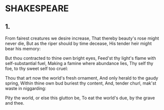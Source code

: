 # SHAKESPEARE
## 1.
   From fairest creatures we desire increase,
   That thereby beauty's rose might never die,
   But as the riper should by time decease,
   His tender heir might bear his memory:
   
   But thou contracted to thine own bright eyes,
   Feed'st thy light's flame with self-substantial fuel,
   Making a famine where abundance lies,
   Thy self thy foe, to thy sweet self too cruel:
   
   Thou that art now the world's fresh ornament,
   And only herald to the gaudy spring,
   Within thine own bud buriest thy content,
   And, tender churl, mak'st waste in niggarding:
   
   Pity the world, or else this glutton be,
   To eat the world's due, by the grave and thee.
   